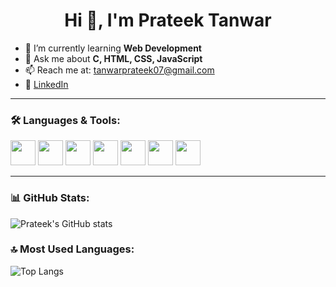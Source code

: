 <h1 align="center">Hi 👋, I'm Prateek Tanwar</h1>


- 🌱 I’m currently learning **Web Development**
- 💬 Ask me about **C, HTML, CSS, JavaScript**
- 📫 Reach me at: tanwarprateek07@gmail.com
- 🔗 [LinkedIn](www.linkedin.com/in/prateek-tanwar-9b61a8332)  <!-- <- Replace YOUR-USERNAME -->

---

### 🛠️ Languages & Tools:
<p>
  <img src="https://cdn.jsdelivr.net/gh/devicons/devicon/icons/c/c-original.svg" width="40" />
  <img src="https://cdn.jsdelivr.net/gh/devicons/devicon/icons/cplusplus/cplusplus-original.svg" width="40" />
  <img src="https://cdn.jsdelivr.net/gh/devicons/devicon/icons/javascript/javascript-original.svg" width="40" />
  <img src="https://cdn.jsdelivr.net/gh/devicons/devicon/icons/python/python-original.svg" width="40" />
  <img src="https://cdn.jsdelivr.net/gh/devicons/devicon/icons/html5/html5-original.svg" width="40" />
  <img src="https://cdn.jsdelivr.net/gh/devicons/devicon/icons/css3/css3-original.svg" width="40" />
  <img src="https://cdn.jsdelivr.net/gh/devicons/devicon/icons/react/react-original.svg" width="40" />
</p>

---

### 📊 GitHub Stats:
![Prateek's GitHub stats](https://github-readme-stats.vercel.app/api?username=prateektanwar373&show_icons=true&theme=radical)

### 🔝 Most Used Languages:
![Top Langs](https://github-readme-stats.vercel.app/api/top-langs/?username=prateektanwar373&layout=compact&theme=radical)
